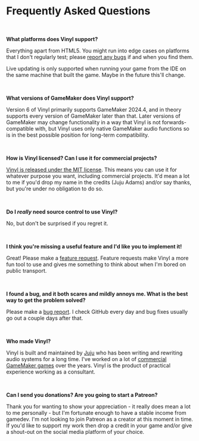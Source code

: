 # Frequently Asked Questions

&nbsp;

**What platforms does Vinyl support?**

Everything apart from HTML5. You might run into edge cases on platforms that I don't regularly test; please [report any bugs](https://github.com/JujuAdams/Vinyl/issues) if and when you find them.

Live updating is only supported when running your game from the IDE on the same machine that built the game. Maybe in the future this'll change.

&nbsp;

**What versions of GameMaker does Vinyl support?**

Version 6 of Vinyl primarily supports GameMaker 2024.4, and in theory supports every version of GameMaker later than that. Later versions of GameMaker may change functionality in a way that Vinyl is not forwards-compatible with, but Vinyl uses only native GameMaker audio functions so is in the best possible position for long-term compatibility.

&nbsp;

**How is Vinyl licensed? Can I use it for commercial projects?**

[Vinyl is released under the MIT license](https://github.com/JujuAdams/Vinyl/blob/master/LICENSE). This means you can use it for whatever purpose you want, including commercial projects. It'd mean a lot to me if you'd drop my name in the credits (Juju Adams) and/or say thanks, but you're under no obligation to do so.

&nbsp;

**Do I *really* need source control to use Vinyl?**

No, but don't be surprised if you regret it.

&nbsp;

**I think you're missing a useful feature and I'd like you to implement it!**

Great! Please make a [feature request](https://github.com/JujuAdams/Vinyl/issues). Feature requests make Vinyl a more fun tool to use and gives me something to think about when I'm bored on public transport.

&nbsp;

**I found a bug, and it both scares and mildly annoys me. What is the best way to get the problem solved?**

Please make a [bug report](https://github.com/JujuAdams/Vinyl/issues). I check GitHub every day and bug fixes usually go out a couple days after that.

&nbsp;

**Who made Vinyl?**

Vinyl is built and maintained by [Juju](https://www.jujuadams.com/) who has been writing and rewriting audio systems for a long time. I've worked on a lot of [commercial GameMaker games](http://www.jujuadams.com/) over the years. Vinyl is the product of practical experience working as a consultant.

&nbsp;

**Can I send you donations? Are you going to start a Patreon?**

Thank you for wanting to show your appreciation - it really does mean a lot to me personally - but I'm fortunate enough to have a stable income from gamedev. I'm not looking to join Patreon as a creator at this moment in time. If you'd like to support my work then drop a credit in your game and/or give a shout-out on the social media platform of your choice.
